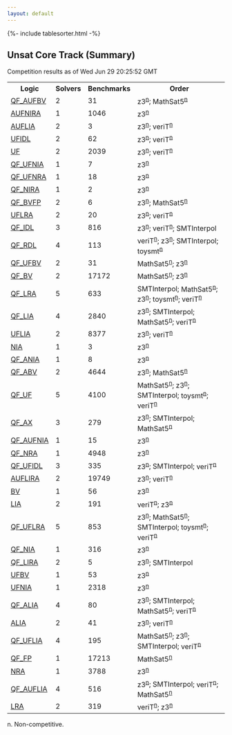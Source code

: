 ```yaml
---
layout: default
---
```

{%- include tablesorter.html -%}

## Unsat Core Track (Summary)
Competition results as of Wed Jun 29 20:25:52 GMT

<table>
<tr class="center">
<th>Logic</th>
<th>Solvers</th>
<th>Benchmarks</th>
<th>Order</th>
</tr>
<tr><td rowspan="2"><a href="QF_AUFBV-ucore.html">QF_AUFBV</a>
</td><td rowspan="2">2</td><td rowspan="2">31</td>
<td><span class="non-competing-grey">z3<sup><a href="#fn">n</a></sup></span>; <span class="non-competing-grey">MathSat5<sup><a href="#fn">n</a></sup></span>
</td>
</tr>
<tr>
</tr>
<tr><td rowspan="2"><a href="AUFNIRA-ucore.html">AUFNIRA</a>
</td><td rowspan="2">1</td><td rowspan="2">1046</td>
<td><span class="non-competing-grey">z3<sup><a href="#fn">n</a></sup></span>
</td>
</tr>
<tr>
</tr>
<tr><td rowspan="2"><a href="AUFLIA-ucore.html">AUFLIA</a>
</td><td rowspan="2">2</td><td rowspan="2">3</td>
<td><span class="non-competing-grey">z3<sup><a href="#fn">n</a></sup></span>; <span class="non-competing-grey">veriT<sup><a href="#fn">n</a></sup></span>
</td>
</tr>
<tr>
</tr>
<tr><td rowspan="2"><a href="UFIDL-ucore.html">UFIDL</a>
</td><td rowspan="2">2</td><td rowspan="2">62</td>
<td><span class="non-competing-grey">z3<sup><a href="#fn">n</a></sup></span>; <span class="non-competing-grey">veriT<sup><a href="#fn">n</a></sup></span>
</td>
</tr>
<tr>
</tr>
<tr><td rowspan="2"><a href="UF-ucore.html">UF</a>
</td><td rowspan="2">2</td><td rowspan="2">2039</td>
<td><span class="non-competing-grey">z3<sup><a href="#fn">n</a></sup></span>; <span class="non-competing-grey">veriT<sup><a href="#fn">n</a></sup></span>
</td>
</tr>
<tr>
</tr>
<tr><td rowspan="2"><a href="QF_UFNIA-ucore.html">QF_UFNIA</a>
</td><td rowspan="2">1</td><td rowspan="2">7</td>
<td><span class="non-competing-grey">z3<sup><a href="#fn">n</a></sup></span>
</td>
</tr>
<tr>
</tr>
<tr><td rowspan="2"><a href="QF_UFNRA-ucore.html">QF_UFNRA</a>
</td><td rowspan="2">1</td><td rowspan="2">18</td>
<td><span class="non-competing-grey">z3<sup><a href="#fn">n</a></sup></span>
</td>
</tr>
<tr>
</tr>
<tr><td rowspan="2"><a href="QF_NIRA-ucore.html">QF_NIRA</a>
</td><td rowspan="2">1</td><td rowspan="2">2</td>
<td><span class="non-competing-grey">z3<sup><a href="#fn">n</a></sup></span>
</td>
</tr>
<tr>
</tr>
<tr><td rowspan="2"><a href="QF_BVFP-ucore.html">QF_BVFP</a>
</td><td rowspan="2">2</td><td rowspan="2">6</td>
<td><span class="non-competing-grey">z3<sup><a href="#fn">n</a></sup></span>; <span class="non-competing-grey">MathSat5<sup><a href="#fn">n</a></sup></span>
</td>
</tr>
<tr>
</tr>
<tr><td rowspan="2"><a href="UFLRA-ucore.html">UFLRA</a>
</td><td rowspan="2">2</td><td rowspan="2">20</td>
<td><span class="non-competing-grey">z3<sup><a href="#fn">n</a></sup></span>; <span class="non-competing-grey">veriT<sup><a href="#fn">n</a></sup></span>
</td>
</tr>
<tr>
</tr>
<tr><td rowspan="2"><a href="QF_IDL-ucore.html">QF_IDL</a>
</td><td rowspan="2">3</td><td rowspan="2">816</td>
<td><span class="non-competing-grey">z3<sup><a href="#fn">n</a></sup></span>; <span class="non-competing-grey">veriT<sup><a href="#fn">n</a></sup></span>; SMTInterpol</td>
</tr>
<tr>
</tr>
<tr><td rowspan="2"><a href="QF_RDL-ucore.html">QF_RDL</a>
</td><td rowspan="2">4</td><td rowspan="2">113</td>
<td><span class="non-competing-grey">veriT<sup><a href="#fn">n</a></sup></span>; <span class="non-competing-grey">z3<sup><a href="#fn">n</a></sup></span>; SMTInterpol; <span class="non-competing-grey">toysmt<sup><a href="#fn">n</a></sup></span>
</td>
</tr>
<tr>
</tr>
<tr><td rowspan="2"><a href="QF_UFBV-ucore.html">QF_UFBV</a>
</td><td rowspan="2">2</td><td rowspan="2">31</td>
<td><span class="non-competing-grey">MathSat5<sup><a href="#fn">n</a></sup></span>; <span class="non-competing-grey">z3<sup><a href="#fn">n</a></sup></span>
</td>
</tr>
<tr>
</tr>
<tr><td rowspan="2"><a href="QF_BV-ucore.html">QF_BV</a>
</td><td rowspan="2">2</td><td rowspan="2">17172</td>
<td><span class="non-competing-grey">MathSat5<sup><a href="#fn">n</a></sup></span>; <span class="non-competing-grey">z3<sup><a href="#fn">n</a></sup></span>
</td>
</tr>
<tr>
</tr>
<tr><td rowspan="2"><a href="QF_LRA-ucore.html">QF_LRA</a>
</td><td rowspan="2">5</td><td rowspan="2">633</td>
<td>SMTInterpol; <span class="non-competing-grey">MathSat5<sup><a href="#fn">n</a></sup></span>; <span class="non-competing-grey">z3<sup><a href="#fn">n</a></sup></span>; <span class="non-competing-grey">toysmt<sup><a href="#fn">n</a></sup></span>; <span class="non-competing-grey">veriT<sup><a href="#fn">n</a></sup></span>
</td>
</tr>
<tr>
</tr>
<tr><td rowspan="2"><a href="QF_LIA-ucore.html">QF_LIA</a>
</td><td rowspan="2">4</td><td rowspan="2">2840</td>
<td><span class="non-competing-grey">z3<sup><a href="#fn">n</a></sup></span>; SMTInterpol; <span class="non-competing-grey">MathSat5<sup><a href="#fn">n</a></sup></span>; <span class="non-competing-grey">veriT<sup><a href="#fn">n</a></sup></span>
</td>
</tr>
<tr>
</tr>
<tr><td rowspan="2"><a href="UFLIA-ucore.html">UFLIA</a>
</td><td rowspan="2">2</td><td rowspan="2">8377</td>
<td><span class="non-competing-grey">z3<sup><a href="#fn">n</a></sup></span>; <span class="non-competing-grey">veriT<sup><a href="#fn">n</a></sup></span>
</td>
</tr>
<tr>
</tr>
<tr><td rowspan="2"><a href="NIA-ucore.html">NIA</a>
</td><td rowspan="2">1</td><td rowspan="2">3</td>
<td><span class="non-competing-grey">z3<sup><a href="#fn">n</a></sup></span>
</td>
</tr>
<tr>
</tr>
<tr><td rowspan="2"><a href="QF_ANIA-ucore.html">QF_ANIA</a>
</td><td rowspan="2">1</td><td rowspan="2">8</td>
<td><span class="non-competing-grey">z3<sup><a href="#fn">n</a></sup></span>
</td>
</tr>
<tr>
</tr>
<tr><td rowspan="2"><a href="QF_ABV-ucore.html">QF_ABV</a>
</td><td rowspan="2">2</td><td rowspan="2">4644</td>
<td><span class="non-competing-grey">z3<sup><a href="#fn">n</a></sup></span>; <span class="non-competing-grey">MathSat5<sup><a href="#fn">n</a></sup></span>
</td>
</tr>
<tr>
</tr>
<tr><td rowspan="2"><a href="QF_UF-ucore.html">QF_UF</a>
</td><td rowspan="2">5</td><td rowspan="2">4100</td>
<td><span class="non-competing-grey">MathSat5<sup><a href="#fn">n</a></sup></span>; <span class="non-competing-grey">z3<sup><a href="#fn">n</a></sup></span>; SMTInterpol; <span class="non-competing-grey">toysmt<sup><a href="#fn">n</a></sup></span>; <span class="non-competing-grey">veriT<sup><a href="#fn">n</a></sup></span>
</td>
</tr>
<tr>
</tr>
<tr><td rowspan="2"><a href="QF_AX-ucore.html">QF_AX</a>
</td><td rowspan="2">3</td><td rowspan="2">279</td>
<td><span class="non-competing-grey">z3<sup><a href="#fn">n</a></sup></span>; SMTInterpol; <span class="non-competing-grey">MathSat5<sup><a href="#fn">n</a></sup></span>
</td>
</tr>
<tr>
</tr>
<tr><td rowspan="2"><a href="QF_AUFNIA-ucore.html">QF_AUFNIA</a>
</td><td rowspan="2">1</td><td rowspan="2">15</td>
<td><span class="non-competing-grey">z3<sup><a href="#fn">n</a></sup></span>
</td>
</tr>
<tr>
</tr>
<tr><td rowspan="2"><a href="QF_NRA-ucore.html">QF_NRA</a>
</td><td rowspan="2">1</td><td rowspan="2">4948</td>
<td><span class="non-competing-grey">z3<sup><a href="#fn">n</a></sup></span>
</td>
</tr>
<tr>
</tr>
<tr><td rowspan="2"><a href="QF_UFIDL-ucore.html">QF_UFIDL</a>
</td><td rowspan="2">3</td><td rowspan="2">335</td>
<td><span class="non-competing-grey">z3<sup><a href="#fn">n</a></sup></span>; SMTInterpol; <span class="non-competing-grey">veriT<sup><a href="#fn">n</a></sup></span>
</td>
</tr>
<tr>
</tr>
<tr><td rowspan="2"><a href="AUFLIRA-ucore.html">AUFLIRA</a>
</td><td rowspan="2">2</td><td rowspan="2">19749</td>
<td><span class="non-competing-grey">z3<sup><a href="#fn">n</a></sup></span>; <span class="non-competing-grey">veriT<sup><a href="#fn">n</a></sup></span>
</td>
</tr>
<tr>
</tr>
<tr><td rowspan="2"><a href="BV-ucore.html">BV</a>
</td><td rowspan="2">1</td><td rowspan="2">56</td>
<td><span class="non-competing-grey">z3<sup><a href="#fn">n</a></sup></span>
</td>
</tr>
<tr>
</tr>
<tr><td rowspan="2"><a href="LIA-ucore.html">LIA</a>
</td><td rowspan="2">2</td><td rowspan="2">191</td>
<td><span class="non-competing-grey">veriT<sup><a href="#fn">n</a></sup></span>; <span class="non-competing-grey">z3<sup><a href="#fn">n</a></sup></span>
</td>
</tr>
<tr>
</tr>
<tr><td rowspan="2"><a href="QF_UFLRA-ucore.html">QF_UFLRA</a>
</td><td rowspan="2">5</td><td rowspan="2">853</td>
<td><span class="non-competing-grey">z3<sup><a href="#fn">n</a></sup></span>; <span class="non-competing-grey">MathSat5<sup><a href="#fn">n</a></sup></span>; SMTInterpol; <span class="non-competing-grey">toysmt<sup><a href="#fn">n</a></sup></span>; <span class="non-competing-grey">veriT<sup><a href="#fn">n</a></sup></span>
</td>
</tr>
<tr>
</tr>
<tr><td rowspan="2"><a href="QF_NIA-ucore.html">QF_NIA</a>
</td><td rowspan="2">1</td><td rowspan="2">316</td>
<td><span class="non-competing-grey">z3<sup><a href="#fn">n</a></sup></span>
</td>
</tr>
<tr>
</tr>
<tr><td rowspan="2"><a href="QF_LIRA-ucore.html">QF_LIRA</a>
</td><td rowspan="2">2</td><td rowspan="2">5</td>
<td><span class="non-competing-grey">z3<sup><a href="#fn">n</a></sup></span>; SMTInterpol</td>
</tr>
<tr>
</tr>
<tr><td rowspan="2"><a href="UFBV-ucore.html">UFBV</a>
</td><td rowspan="2">1</td><td rowspan="2">53</td>
<td><span class="non-competing-grey">z3<sup><a href="#fn">n</a></sup></span>
</td>
</tr>
<tr>
</tr>
<tr><td rowspan="2"><a href="UFNIA-ucore.html">UFNIA</a>
</td><td rowspan="2">1</td><td rowspan="2">2318</td>
<td><span class="non-competing-grey">z3<sup><a href="#fn">n</a></sup></span>
</td>
</tr>
<tr>
</tr>
<tr><td rowspan="2"><a href="QF_ALIA-ucore.html">QF_ALIA</a>
</td><td rowspan="2">4</td><td rowspan="2">80</td>
<td><span class="non-competing-grey">z3<sup><a href="#fn">n</a></sup></span>; SMTInterpol; <span class="non-competing-grey">MathSat5<sup><a href="#fn">n</a></sup></span>; <span class="non-competing-grey">veriT<sup><a href="#fn">n</a></sup></span>
</td>
</tr>
<tr>
</tr>
<tr><td rowspan="2"><a href="ALIA-ucore.html">ALIA</a>
</td><td rowspan="2">2</td><td rowspan="2">41</td>
<td><span class="non-competing-grey">z3<sup><a href="#fn">n</a></sup></span>; <span class="non-competing-grey">veriT<sup><a href="#fn">n</a></sup></span>
</td>
</tr>
<tr>
</tr>
<tr><td rowspan="2"><a href="QF_UFLIA-ucore.html">QF_UFLIA</a>
</td><td rowspan="2">4</td><td rowspan="2">195</td>
<td><span class="non-competing-grey">MathSat5<sup><a href="#fn">n</a></sup></span>; <span class="non-competing-grey">z3<sup><a href="#fn">n</a></sup></span>; SMTInterpol; <span class="non-competing-grey">veriT<sup><a href="#fn">n</a></sup></span>
</td>
</tr>
<tr>
</tr>
<tr><td rowspan="2"><a href="QF_FP-ucore.html">QF_FP</a>
</td><td rowspan="2">1</td><td rowspan="2">17213</td>
<td><span class="non-competing-grey">MathSat5<sup><a href="#fn">n</a></sup></span>
</td>
</tr>
<tr>
</tr>
<tr><td rowspan="2"><a href="NRA-ucore.html">NRA</a>
</td><td rowspan="2">1</td><td rowspan="2">3788</td>
<td><span class="non-competing-grey">z3<sup><a href="#fn">n</a></sup></span>
</td>
</tr>
<tr>
</tr>
<tr><td rowspan="2"><a href="QF_AUFLIA-ucore.html">QF_AUFLIA</a>
</td><td rowspan="2">4</td><td rowspan="2">516</td>
<td><span class="non-competing-grey">z3<sup><a href="#fn">n</a></sup></span>; SMTInterpol; <span class="non-competing-grey">veriT<sup><a href="#fn">n</a></sup></span>; <span class="non-competing-grey">MathSat5<sup><a href="#fn">n</a></sup></span>
</td>
</tr>
<tr>
</tr>
<tr><td rowspan="2"><a href="LRA-ucore.html">LRA</a>
</td><td rowspan="2">2</td><td rowspan="2">319</td>
<td><span class="non-competing-grey">veriT<sup><a href="#fn">n</a></sup></span>; <span class="non-competing-grey">z3<sup><a href="#fn">n</a></sup></span>
</td>
</tr>
<tr>
</tr>
</table><span id="fn"> n. Non-competitive.</span>


